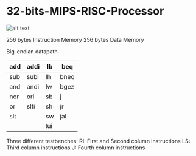 # 32-bits-MIPS-RISC-Processor

![alt text](https://github.com/herlessjap/32-bits-MIPS-RISC-Processor/blob/master/src/datapath.png "Datapath")

256 bytes Instruction Memory
256 bytes Data Memory

Big-endian datapath

| add | addi | lb  | beq  |
|-----|------|-----|------|
| sub | subi | lh  | bneq |
| and | andi | lw  | bgez |
| nor | ori  | sb  | j    |
| or  | slti | sh  | jr   |
| slt |      | sw  | jal  |
|     |      | lui |      |

Three different testbenches:
RI: First and Second column instructions
LS: Third column instructions
J: Fourth column instructions
